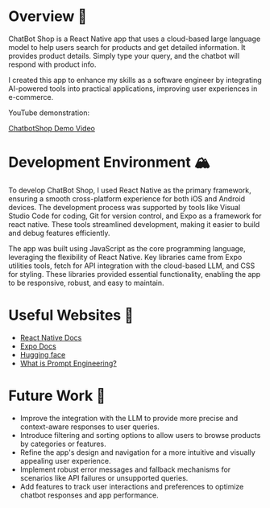 # Overview 👀

ChatBot Shop is a React Native app that uses a cloud-based large language model to help users 
search for products and get detailed information. It provides product details. Simply type 
your query, and the chatbot will respond with product info.

I created this app to enhance my skills as a software engineer by integrating AI-powered 
tools into practical applications, improving user experiences in e-commerce.

YouTube demonstration:

[ChatbotShop Demo Video](https://youtu.be/OqAk9HFrboc)

# Development Environment 🏔️

To develop ChatBot Shop, I used React Native as the primary framework, ensuring a smooth 
cross-platform experience for both iOS and Android devices. The development process was 
supported by tools like Visual Studio Code for coding, Git for version control, and Expo 
as a framework for react native. These tools streamlined development, making it easier 
to build and debug features efficiently.

The app was built using JavaScript as the core programming language, leveraging the 
flexibility of React Native. Key libraries came from Expo utilities tools, fetch for API integration 
with the cloud-based LLM, and CSS for styling. These libraries provided essential functionality, 
enabling the app to be responsive, robust, and easy to maintain.

# Useful Websites 🎯

* [React Native Docs](https://reactnative.dev)
* [Expo Docs](https://docs.expo.dev)
* [Hugging face](https://huggingface.co/docs)
* [What is Prompt Engineering?](https://aws.amazon.com/what-is/prompt-engineering/)

# Future Work 🚨

* Improve the integration with the LLM to provide more precise and context-aware responses 
to user queries.
* Introduce filtering and sorting options to allow users to browse products by categories 
or features.
* Refine the app's design and navigation for a more intuitive and visually appealing user 
experience.
* Implement robust error messages and fallback mechanisms for scenarios like API failures 
or unsupported queries.
* Add features to track user interactions and preferences to optimize chatbot responses 
and app performance.

[//]: # (# App Preview 🔥)

[//]: # ()
[//]: # (### Interactive App Preview)

[//]: # (➡️ [App Preview]&#40;https://appetize.io&#41;)

[//]: # ()
[//]: # (<div style="display: flex; justify-content: space-between;">)

[//]: # (    <div style="text-align: center;">)

[//]: # (        <h3>Android Sequence Preview</h3>)

[//]: # (        <img src="https://i.giphy.com" alt="android"/>)

[//]: # (    </div>)

[//]: # (    <div style="text-align: center;">)

[//]: # (        <h3>iOS Sequence Preview</h3>)

[//]: # (        <img src="https://i.giphy.com" alt="ios"/>)

[//]: # (    </div>)

[//]: # (</div>)